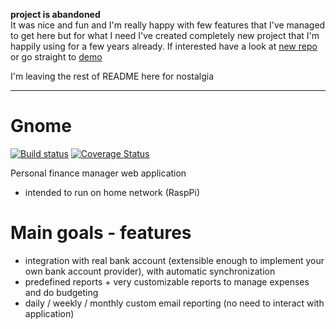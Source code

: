**project is abandoned**  
It was nice and fun and I'm really happy with few features that I've managed to get here but for what I need I've created completely new project that I'm happily using for a few years already. If interested have a look at [new repo]( https://github.com/yanhamu/Badzeet) or go straight to [demo]( https://badzeet.azurewebsites.net)

I'm leaving the rest of README here for nostalgia  

---  

# Gnome  
[![Build status](https://ci.appveyor.com/api/projects/status/ocbqwrdlwhtty12t/branch/master?svg=true)](https://ci.appveyor.com/project/yanhamu/gnome/branch/master)
[![Coverage Status](https://coveralls.io/repos/github/yanhamu/Gnome/badge.svg?branch=master)](https://coveralls.io/github/yanhamu/Gnome?branch=master)

Personal finance manager web application

- intended to run on home network (RaspPi)

# Main goals - features
- integration with real bank account (extensible enough to implement your own bank account provider), with automatic synchronization
- predefined reports + very customizable reports to manage expenses and do budgeting
- daily / weekly / monthly custom email reporting (no need to interact with application)
